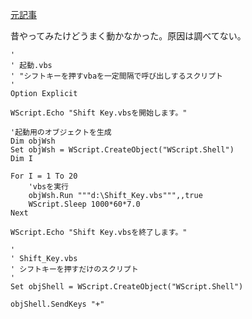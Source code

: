 [元記事](https://qiita.com/tlab/items/91aea996f68667b0a0ee)

昔やってみたけどうまく動かなかった。原因は調べてない。

```
'
' 起動.vbs
' "シフトキーを押すvbaを一定間隔で呼び出しするスクリプト
'
Option Explicit

WScript.Echo "Shift Key.vbsを開始します。"

'起動用のオブジェクトを生成
Dim objWsh
Set objWsh = WScript.CreateObject("WScript.Shell")
Dim I

For I = 1 To 20
    'vbsを実行
    objWsh.Run """d:\Shift_Key.vbs""",,true
    WScript.Sleep 1000*60*7.0
Next

WScript.Echo "Shift Key.vbsを終了します。"
```

```
'
' Shift_Key.vbs
' シフトキーを押すだけのスクリプト
'
Set objShell = WScript.CreateObject("WScript.Shell")

objShell.SendKeys "+"
```
